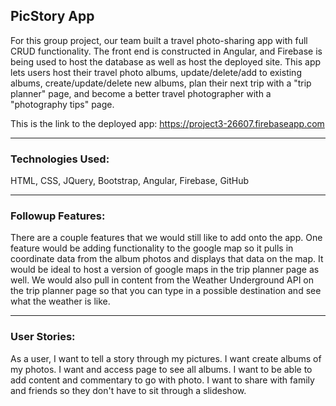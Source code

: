 ## PicStory App
For this group project, our team built a travel photo-sharing app with full CRUD functionality. The front end is constructed in Angular, and Firebase is being used to host the database as well as host the deployed site. This app lets users host their travel photo albums, update/delete/add to existing albums, create/update/delete new albums, plan their next trip with a "trip planner" page, and become a better travel photographer with a "photography tips" page.

This is the link to the deployed app: https://project3-26607.firebaseapp.com
***********************************************************

### Technologies Used:
HTML, CSS, JQuery, Bootstrap, Angular, Firebase, GitHub
***********************************************************

### Followup Features:
There are a couple features that we would still like to add onto the app. One feature would be adding functionality to the google map so it pulls in coordinate data from the album photos and displays that data on the map. It would be ideal to host a version of google maps in the trip planner page as well. We would also pull in content from the Weather Underground API on the trip planner page so that you can type in a possible destination and see what the weather is like.
***********************************************************

### User Stories:
As a user, I want to tell a story through my pictures.
I want create albums of my photos.
I want and access page to see all albums.
I want to be able to add content and commentary to go with photo.
I want to share with family and friends so they don't have to sit through a slideshow.
